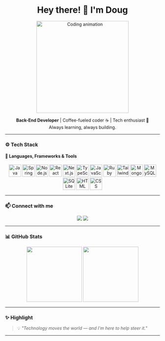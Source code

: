 <h1 align="center">Hey there! 👋 I'm Doug</h1>

<p align="center">
  <img src="https://media.giphy.com/media/qgQUggAC3Pfv687qPC/giphy.gif" width="300" alt="Coding animation">
</p>

<p align="center">
  <strong>Back-End Developer</strong> | Coffee-fueled coder ☕ | Tech enthusiast 🚀  
  <br>Always learning, always building.
</p>

---

### ⚙️ Tech Stack

#### 🚀 Languages, Frameworks & Tools

<p align="center">
  <img src="https://cdn.jsdelivr.net/gh/devicons/devicon/icons/java/java-original.svg" width="40" title="Java"/>
  <img src="https://cdn.jsdelivr.net/gh/devicons/devicon/icons/spring/spring-original.svg" width="40" title="Spring Boot"/>
  <img src="https://cdn.jsdelivr.net/gh/devicons/devicon/icons/nodejs/nodejs-original.svg" width="40" title="Node.js"/>
  <img src="https://cdn.jsdelivr.net/gh/devicons/devicon/icons/react/react-original.svg" width="40" title="React"/>
  <img src="https://cdn.jsdelivr.net/gh/devicons/devicon/icons/nextjs/nextjs-original.svg" width="40" title="Next.js"/>
  <img src="https://cdn.jsdelivr.net/gh/devicons/devicon/icons/typescript/typescript-original.svg" width="40" title="TypeScript"/>
  <img src="https://cdn.jsdelivr.net/gh/devicons/devicon/icons/javascript/javascript-plain.svg" width="40" title="JavaScript"/>
  <img src="https://cdn.jsdelivr.net/gh/devicons/devicon/icons/ruby/ruby-original.svg" width="40" title="Ruby"/>
  <img src="https://cdn.jsdelivr.net/gh/devicons/devicon/icons/tailwindcss/tailwindcss-plain.svg" width="40" title="Tailwind CSS"/>
  <img src="https://cdn.jsdelivr.net/gh/devicons/devicon/icons/mongodb/mongodb-original.svg" width="40" title="MongoDB"/>
  <img src="https://cdn.jsdelivr.net/gh/devicons/devicon/icons/mysql/mysql-original.svg" width="40" title="MySQL"/>
  <img src="https://cdn.jsdelivr.net/gh/devicons/devicon/icons/sqlite/sqlite-original.svg" width="40" title="SQLite"/>
  <img src="https://cdn.jsdelivr.net/gh/devicons/devicon/icons/html5/html5-original.svg" width="40" title="HTML"/>
  <img src="https://cdn.jsdelivr.net/gh/devicons/devicon/icons/css3/css3-original.svg" width="40" title="CSS"/>
</p>

---

### 📫 Connect with me

<p align="center">
  <a href="mailto:dowglasoares250@gmail.com"><img src="https://img.shields.io/badge/Gmail-D14836?style=for-the-badge&logo=gmail&logoColor=white"></a>
  <a href="https://www.linkedin.com/in/dowglas-soares-982960217/" target="_blank"><img src="https://img.shields.io/badge/LinkedIn-0077B5?style=for-the-badge&logo=linkedin&logoColor=white"></a>
</p>

---

### 📊 GitHub Stats

<p align="center">
  <img height="180em" src="https://github-readme-stats.vercel.app/api?username=douglasql&show_icons=true&theme=tokyonight"/>
  <img height="180em" src="https://github-readme-stats.vercel.app/api/top-langs/?username=douglasql&layout=compact&theme=tokyonight"/>
</p>

---

### ✨ Highlight

> 💡 _"Technology moves the world — and I'm here to help steer it."_  

---
